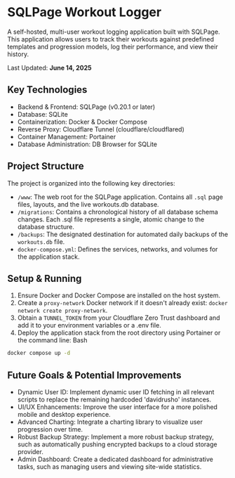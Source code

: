 # SQLPage Workout Logger
A self-hosted, multi-user workout logging application built with SQLPage. This application allows users to track their workouts against predefined templates and progression models, log their performance, and view their history.

Last Updated: __June 14, 2025__

## Key Technologies
- Backend & Frontend: SQLPage (v0.20.1 or later)
- Database: SQLite
- Containerization: Docker & Docker Compose
- Reverse Proxy: Cloudflare Tunnel (cloudflare/cloudflared)
- Container Management: Portainer
- Database Administration: DB Browser for SQLite

## Project Structure
The project is organized into the following key directories:

- `/www`: The web root for the SQLPage application. Contains all `.sql` page files, layouts, and the live workouts.db database.
- `/migrations`: Contains a chronological history of all database schema changes. Each .sql file represents a single, atomic change to the database structure.
- `/backups`: The designated destination for automated daily backups of the `workouts.db` file.
- `docker-compose.yml`: Defines the services, networks, and volumes for the application stack.

## Setup & Running
1. Ensure Docker and Docker Compose are installed on the host system.
2. Create a `proxy-network` Docker network if it doesn't already exist: `docker network create proxy-network`.
3. Obtain a `TUNNEL_TOKEN` from your Cloudflare Zero Trust dashboard and add it to your environment variables or a .env file.
4. Deploy the application stack from the root directory using Portainer or the command line:
Bash

```bash
docker compose up -d
```

## Future Goals & Potential Improvements
- Dynamic User ID: Implement dynamic user ID fetching in all relevant scripts to replace the remaining hardcoded 'davidrusho' instances.
- UI/UX Enhancements: Improve the user interface for a more polished mobile and desktop experience.
- Advanced Charting: Integrate a charting library to visualize user progression over time.
- Robust Backup Strategy: Implement a more robust backup strategy, such as automatically pushing encrypted backups to a cloud storage provider.
- Admin Dashboard: Create a dedicated dashboard for administrative tasks, such as managing users and viewing site-wide statistics.
